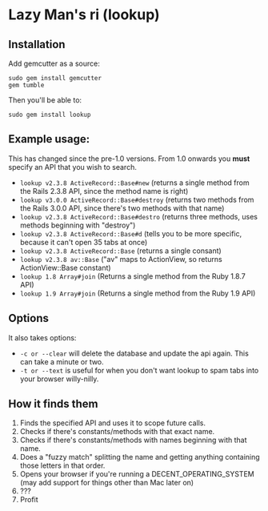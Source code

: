# Lazy Man's ri (lookup)

## Installation

Add gemcutter as a source:
   
    sudo gem install gemcutter
    gem tumble
    
Then you'll be able to:

    sudo gem install lookup

## Example usage:

This has changed since the pre-1.0 versions. From 1.0 onwards you **must** specify an API that you wish to search.

 * `lookup v2.3.8 ActiveRecord::Base#new` (returns a single method from the Rails 2.3.8 API, since the method name is right)
 * `lookup v3.0.0 ActiveRecord::Base#destroy` (returns two methods from the Rails 3.0.0 API, since there's two methods with that name)
 * `lookup v2.3.8 ActiveRecord::Base#destro` (returns three methods, uses methods beginning with "destroy")
 * `lookup v2.3.8 ActiveRecord::Base#d` (tells you to be more specific, because it can't open 35 tabs at once)
 * `lookup v2.3.8 ActiveRecord::Base` (returns a single consant)
 * `lookup v2.3.8 av::Base` ("av" maps to ActionView, so returns ActionView::Base constant)
 * `lookup 1.8 Array#join` (Returns a single method from the Ruby 1.8.7 API)  
 * `lookup 1.9 Array#join` (Returns a single method from the Ruby 1.9 API)  
 
## Options

It also takes options:

* `-c or --clear` will delete the database and update the api again. This can take a minute or two.
* `-t or --text` is useful for when you don't want lookup to spam tabs into your browser willy-nilly.

## How it finds them

1. Finds the specified API and uses it to scope future calls.
2. Checks if there's constants/methods with that exact name.
3. Checks if there's constants/methods with names beginning with that name.
4. Does a "fuzzy match" splitting the name and getting anything containing those letters in that order.
5. Opens your browser if you're running a DECENT_OPERATING_SYSTEM (may add support for things other than Mac later on)
6. ???
7. Profit
